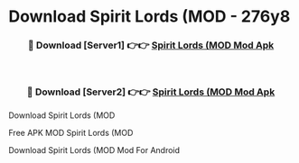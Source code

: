 # Download Spirit Lords (MOD - 276y8



<div align="center">
<h3>🔴 Download [Server1] 👉👉 <a href="https://momento.my/?title=Spirit_Lords_(MOD">Spirit Lords (MOD Mod Apk</a></h3><br>

<h3>🔴 Download [Server2] 👉👉 <a href="https://momento.my/?title=Spirit_Lords_(MOD">Spirit Lords (MOD Mod Apk</a></h3>
</div>



Download Spirit Lords (MOD 

Free APK MOD Spirit Lords (MOD 

Download Spirit Lords (MOD Mod For Android
